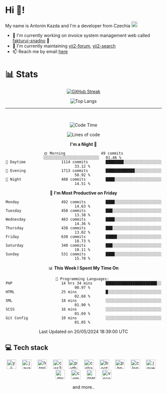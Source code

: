 # Hi 👋!
My name is Antonin Kazda and I'm a developer from Czechia <img src="https://openmoji.org/data/color/svg/1F1E8-1F1FF.svg" width="20px" alt="Czech flag">

- 🔨 I'm currently working on invoice system management web called [fakturuj-snadno](https://fakturuj-snadno.cz) 📑
- 🧰 I'm currently maintaining [yii2-forum](https://github.com/2rats/yii2-forum), [yii2-search](https://github.com/kazda01/yii2-search)
- 📫 Reach me by email [here](mailto:antoninkazda@seznam.cz)

# 📊 Stats

<div align="center">
  
  [![GitHub Streak](https://streak-stats.demolab.com/?user=kazda01&theme=dark)](https://git.io/streak-stats)
  
  ![Top Langs](https://github-readme-stats-seven-lime-78.vercel.app/api/top-langs/?username=kazda01&layout=compact&theme=dark&hide=Shell,Batchfile,Awk,HTML,Swig,c%2B%2B,Lua)
  
</div>

---

<br>

<div align="center">
  
<!--START_SECTION:waka-->
![Code Time](http://img.shields.io/badge/Code%20Time-156%20hrs%2033%20mins-blue)

![Lines of code](https://img.shields.io/badge/From%20Hello%20World%20I%27ve%20Written-1.4%20million%20lines%20of%20code-blue)

**I'm a Night 🦉** 

```text
🌞 Morning                49 commits          ░░░░░░░░░░░░░░░░░░░░░░░░░   01.46 % 
🌆 Daytime                1114 commits        ████████░░░░░░░░░░░░░░░░░   33.12 % 
🌃 Evening                1713 commits        █████████████░░░░░░░░░░░░   50.92 % 
🌙 Night                  488 commits         ████░░░░░░░░░░░░░░░░░░░░░   14.51 % 
```
📅 **I'm Most Productive on Friday** 

```text
Monday                   492 commits         ████░░░░░░░░░░░░░░░░░░░░░   14.63 % 
Tuesday                  450 commits         ███░░░░░░░░░░░░░░░░░░░░░░   13.38 % 
Wednesday                483 commits         ████░░░░░░░░░░░░░░░░░░░░░   14.36 % 
Thursday                 438 commits         ███░░░░░░░░░░░░░░░░░░░░░░   13.02 % 
Friday                   630 commits         █████░░░░░░░░░░░░░░░░░░░░   18.73 % 
Saturday                 340 commits         ███░░░░░░░░░░░░░░░░░░░░░░   10.11 % 
Sunday                   531 commits         ████░░░░░░░░░░░░░░░░░░░░░   15.78 % 
```


📊 **This Week I Spent My Time On** 

```text
💬 Programming Languages: 
PHP                      14 hrs 34 mins      ███████████████████████░░   90.97 % 
HTML                     25 mins             █░░░░░░░░░░░░░░░░░░░░░░░░   02.68 % 
XML                      18 mins             ░░░░░░░░░░░░░░░░░░░░░░░░░   01.90 % 
SCSS                     16 mins             ░░░░░░░░░░░░░░░░░░░░░░░░░   01.69 % 
Git Config               10 mins             ░░░░░░░░░░░░░░░░░░░░░░░░░   01.05 % 
```


 Last Updated on 20/05/2024 18:39:00 UTC
<!--END_SECTION:waka-->

</div>

## 💻 Tech stack
<div align="center">
  <img src="https://cdn.jsdelivr.net/gh/devicons/devicon/icons/yii/yii-original.svg" height="30" alt="yii logo"  />
  <img width="12" />
  <img src="https://cdn.jsdelivr.net/gh/devicons/devicon/icons/javascript/javascript-original.svg" height="30" alt="javascript logo"  />
  <img width="12" />
  <img src="https://cdn.jsdelivr.net/gh/devicons/devicon/icons/html5/html5-original.svg" height="30" alt="html5 logo"  />
  <img width="12" />
  <img src="https://cdn.jsdelivr.net/gh/devicons/devicon/icons/css3/css3-original.svg" height="30" alt="css3 logo"  />
  <img width="12" />
  <img src="https://cdn.jsdelivr.net/gh/devicons/devicon/icons/python/python-original.svg" height="30" alt="python logo"  />
  <img width="12" />
  <img src="https://cdn.jsdelivr.net/gh/devicons/devicon/icons/csharp/csharp-original.svg" height="30" alt="csharp logo"  />
  <img width="12" />
  <img src="https://cdn.jsdelivr.net/gh/devicons/devicon/icons/bootstrap/bootstrap-original.svg" height="30" alt="bootstrap logo"  />
  <img width="12" />
  <img src="https://cdn.jsdelivr.net/gh/devicons/devicon/icons/php/php-original.svg" height="30" alt="php logo"  />
  <img width="12" />
  <img src="https://cdn.jsdelivr.net/gh/devicons/devicon/icons/c/c-original.svg" height="30" alt="c logo"  />
  <img width="12" />
  <img src="https://cdn.jsdelivr.net/gh/devicons/devicon/icons/jquery/jquery-original.svg" height="30" alt="jquery logo"  />
  <img width="12" />
  <img src="https://cdn.jsdelivr.net/gh/devicons/devicon/icons/mysql/mysql-original.svg" height="30" alt="mysql logo"  />
  <img width="12" />
  <img src="https://cdn.jsdelivr.net/gh/devicons/devicon/icons/composer/composer-original.svg" height="30" alt="composer logo"  />
  <img width="12" />
  <img src="https://cdn.jsdelivr.net/gh/devicons/devicon/icons/markdown/markdown-original.svg" height="30" alt="markdown logo"  />
  <img width="12" />
  <img src="https://cdn.jsdelivr.net/gh/devicons/devicon/icons/vscode/vscode-original.svg" height="30" alt="vscode logo"  />

  and more..
  
</div>
